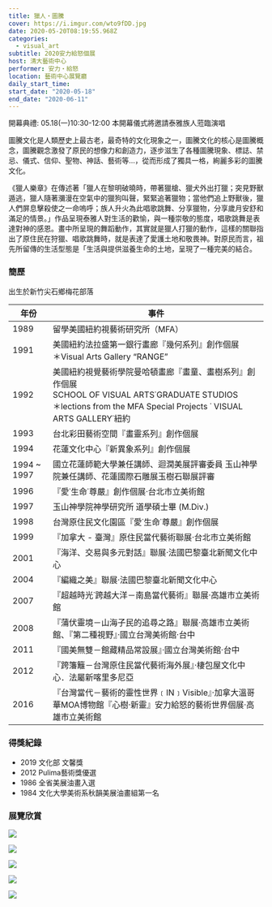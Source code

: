 ```yaml
---
title: 獵人・圖騰
cover: https://i.imgur.com/wto9fDD.jpg
date: 2020-05-20T08:19:55.968Z
categories:
  - visual_art
subtitle: 2020安力給怒個展
host: 清大藝術中心
performer: 安力・給怒
location: 藝術中心展覽廳
daily_start_time: 
start_date: "2020-05-18"
end_date: "2020-06-11"
---
```


開幕典禮: 05.18(一)10:30-12:00 本開幕儀式將邀請泰雅族人蒞臨演唱

圖騰文化是人類歷史上最古老，最奇特的文化現象之一，圖騰文化的核心是圖騰概念，圖騰觀念激發了原民的想像力和創造力，逐步滋生了各種圖騰現象、標誌、禁忌、儀式、信仰、聖物、神話、藝術等...，從而形成了獨具一格，絢麗多彩的圖騰文化。

《獵人樂章》在傳述著「獵人在黎明破曉時，帶著獵槍、獵犬外出打獵；突見野獸遁逃，獵人隨著瀰漫在空氣中的獵狗叫聲，緊緊追著獵物；當他們追上野獸後，獵人們屏息擊殺使之一命嗚呼；族人升火為此唱歌跳舞、分享獵物，分享歲月安舒和滿足的情景。」作品呈現泰雅人對生活的歡愉，與一種崇敬的態度，唱歌跳舞是表達對神的感恩。畫中所呈現的舞蹈動作，其實就是獵人打獵的動作，這樣的關聯指出了原住民在狩獵、唱歌跳舞時，就是表達了愛護土地和敬畏神。對原民而言，祖先所留傳的生活型態是「生活與提供滋養生命的土地，呈現了一種完美的結合。

### 簡歷

出生於新竹尖石鄉梅花部落

| 年份 | 事件 |
| --- | --- |
| 1989 | 留學美國紐約視藝術研究所（MFA） |
| 1991 | 美國紐約法拉盛第一銀行畫廊『幾何系列』創作個展 <br>＊Visual Arts Gallery “RANGE” |
| 1992 | 美國紐約視覺藝術學院曼哈頓畫廊『畫童、畫樹系列』創作個展<br>SCHOOL OF VISUAL ARTS˙GRADUATE STUDIOS<br>＊lections from the MFA Special Projects ˙ VISUAL<br>ARTS GALLERY˙紐約 |
| 1993 | 台北彩田藝術空間『畫靈系列』創作個展 |
| 1994 | 花蓮文化中心『新異象系列』創作個展 |
| 1994 ~ 1997 | 國立花蓮師範大學兼任講師、迴澖美展評審委員 玉山神學院兼任講師、花蓮國際石雕展玉樹石聯展評審 |
| 1996 | 『愛˙生命˙尊嚴』創作個展‧台北市立美術館 |
| 1997 | 玉山神學院神學研究所 道學碩士畢 (M.Div.) |
| 1998 | 台灣原住民文化園區『愛˙生命˙尊嚴』創作個展 |
| 1999 | 『加拿大 - 臺灣』原住民當代藝術聯展‧台北市立美術館 |
| 2001 | 『海洋、交易與多元對話』聯展‧法國巴黎臺北新聞文化中心 |
| 2004 | 『編織之美』聯展‧法國巴黎臺北新聞文化中心 |
| 2007 | 『超越時光˙跨越大洋－南島當代藝術』聯展‧高雄市立美術館 |
| 2008 | 『蒲伏靈境－山海子民的追尋之路』聯展‧高雄市立美術館、『第二種視野』‧國立台灣美術館‧台中 |
| 2011 | 『國美無雙－館藏精品常設展』‧國立台灣美術館‧台中 |
| 2012 | 『跨籓籬－台灣原住民當代藝術海外展』‧棲包屋文化中心．法屬新喀里多尼亞 |
| 2016 | 『台灣當代－藝術的靈性世界﹝IN﹞Visible』‧加拿大溫哥華MOA博物館『心樹‧新靈』安力給怒的藝術世界個展‧高雄市立美術館 |

### 得獎紀錄

- 2019 文化部 文馨獎
- 2012	Pulima藝術獎優選
- 1986	全省美展油畫入選
- 1984	文化大學美術系秋韻美展油畫組第一名

### 展覽欣賞

![](https://i.imgur.com/wto9fDD.jpg)

![](https://i.imgur.com/sjKGmrn.jpg)

![](https://i.imgur.com/02R4DZX.jpg)

![](https://i.imgur.com/2po2ins.jpg)

![](https://i.imgur.com/IXMcViG.jpg)